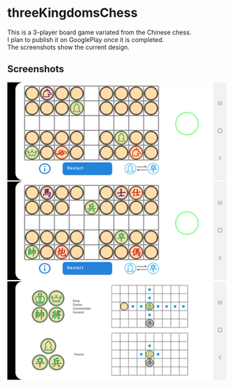 # threeKingdomsChess
This is a 3-player board game variated from the Chinese chess.<br>
I plan to publish it on GooglePlay once it is completed.<br>
The screenshots show the current design.

## Screenshots

<img src="screenshots/screenshot1.png" alt="Screenshot 1" width="500"/> <br> 
<img src="screenshots/screenshot2.png" alt="Screenshot 2" width="500"/> <br> 
<img src="screenshots/screenshot3.png" alt="Screenshot 3" width="500"/>


